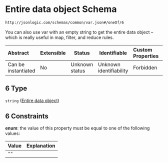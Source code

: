 # Entire data object Schema

```txt
http://jsonlogic.com/schemas/common/var.json#/oneOf/6
```

You can also use var with an empty string to get the entire data object – which is really useful in map, filter, and reduce rules.


| Abstract            | Extensible | Status         | Identifiable            | Custom Properties | Additional Properties | Access Restrictions | Defined In                                           |
| :------------------ | ---------- | -------------- | ----------------------- | :---------------- | --------------------- | ------------------- | ---------------------------------------------------- |
| Can be instantiated | No         | Unknown status | Unknown identifiability | Forbidden         | Allowed               | none                | [var.json\*](common/var.json "open original schema") |

## 6 Type

`string` ([Entire data object](var-oneof-entire-data-object.md))

## 6 Constraints

**enum**: the value of this property must be equal to one of the following values:

| Value | Explanation |
| :---- | ----------- |
| `""`  |             |
